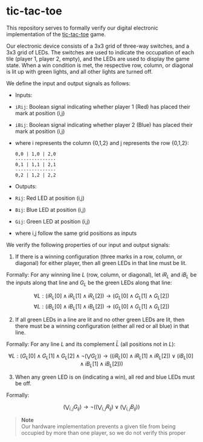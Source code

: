 # tic-tac-toe

This repository serves to formally verify our digital electronic implementation of the [tic-tac-toe](https://en.wikipedia.org/wiki/Tic-tac-toe) game.

 Our electronic device consists of a 3x3 grid of three-way switches, and a 3x3 grid of LEDs. The switches are used to indicate the occupation of each tile (player 1, player 2, empty), and the LEDs are used to display the game state. When a win condition is met, the respective row, column, or diagonal is lit up with green lights, and all other lights are turned off. 

We define the input and output signals as follows:

* Inputs:
 * `iRij`: Boolean signal indicating whether player 1 (Red) has placed their mark at position (i,j)
 * `iBij`: Boolean signal indicating whether player 2 (Blue) has placed their mark at position (i,j)
 * where i represents the column {0,1,2} and j represents the row {0,1,2}:
   ```
   0,0 | 1,0 | 2,0
   ---------------
   0,1 | 1,1 | 2,1
   ---------------
   0,2 | 1,2 | 2,2
   ```

* Outputs:
 * `Rij`: Red LED at position (i,j)
 * `Bij`: Blue LED at position (i,j)
 * `Gij`: Green LED at position (i,j)
 * where i,j follow the same grid positions as inputs

We verify the following properties of our input and output signals:

1. If there is a winning configuration (three marks in a row, column, or diagonal) for either player, then all green LEDs in that line must be lit.

  Formally: For any winning line $L$ (row, column, or diagonal), let $iR_L$ and $iB_L$ be the inputs along that line and $G_L$ be the green LEDs along that line:

$$\forall L: (iR_L[0] \land iR_L[1] \land iR_L[2]) \rightarrow (G_L[0] \land G_L[1] \land G_L[2])$$
$$\forall L: (iB_L[0] \land iB_L[1] \land iB_L[2]) \rightarrow (G_L[0] \land G_L[1] \land G_L[2])$$

2. If all green LEDs in a line are lit and no other green LEDs are lit, then there must be a winning configuration (either all red or all blue) in that line.

  Formally: For any line $L$ and its complement $\bar{L}$ (all positions not in $L$):

$$\forall L: (G_L[0] \land G_L[1] \land G_L[2] \land \lnot(\bigvee G_{\bar{L}})) \rightarrow 
    ((iR_L[0] \land iR_L[1] \land iR_L[2]) \lor (iB_L[0] \land iB_L[1] \land iB_L[2]))$$

3. When any green LED is on (indicating a win), all red and blue LEDs must be off.

  Formally: 

$$(\bigvee_{i,j} G_{ij}) \rightarrow \lnot((\bigvee_{i,j} R_{ij}) \lor (\bigvee_{i,j} B_{ij}))$$

> **Note**  
> Our hardware implementation prevents a given tile from being occupied by more than one player, so we do not verify this proper